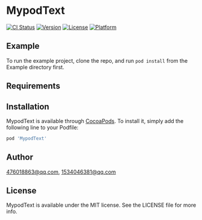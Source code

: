 # MypodText

[![CI Status](https://img.shields.io/travis/476018863@qq.com/MypodText.svg?style=flat)](https://travis-ci.org/476018863@qq.com/MypodText)
[![Version](https://img.shields.io/cocoapods/v/MypodText.svg?style=flat)](https://cocoapods.org/pods/MypodText)
[![License](https://img.shields.io/cocoapods/l/MypodText.svg?style=flat)](https://cocoapods.org/pods/MypodText)
[![Platform](https://img.shields.io/cocoapods/p/MypodText.svg?style=flat)](https://cocoapods.org/pods/MypodText)

## Example

To run the example project, clone the repo, and run `pod install` from the Example directory first.

## Requirements

## Installation

MypodText is available through [CocoaPods](https://cocoapods.org). To install
it, simply add the following line to your Podfile:

```ruby
pod 'MypodText'
```

## Author

476018863@qq.com, 1534046381@qq.com

## License

MypodText is available under the MIT license. See the LICENSE file for more info.
